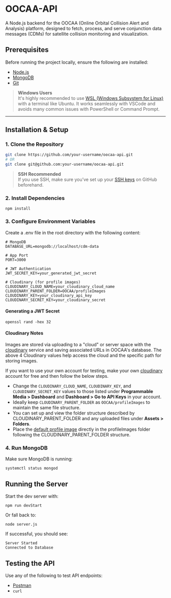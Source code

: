 # OOCAA-API

A Node.js backend for the OOCAA (Online Orbital Collision Alert and Analysis) platform, designed to fetch, process, and serve conjunction data messages (CDMs) for satellite collision monitoring and visualization.

## Prerequisites

Before running the project locally, ensure the following are installed:

- [Node.js](https://nodejs.org/)
- [MongoDB](https://www.mongodb.com/)
- [Git](https://git-scm.com/)

> **Windows Users**  
> It's highly recommended to use [WSL (Windows Subsystem for Linux)](https://learn.microsoft.com/en-us/windows/wsl/) with a terminal like Ubuntu. It works seamlessly with VSCode and avoids many common issues with PowerShell or Command Prompt.

---

## Installation & Setup

### 1. Clone the Repository

```bash
git clone https://github.com/your-username/oocaa-api.git
# OR
git clone git@github.com:your-username/oocaa-api.git
```
> **SSH Recommended**  
> If you use SSH, make sure you’ve set up your [SSH keys](https://docs.github.com/en/authentication/connecting-to-github-with-ssh) on GitHub beforehand.

### 2. Install Dependencies

```cd oocaa-api
npm install
```

### 3. Configure Environment Variables

Create a .env file in the root directory with the following content:

```
# MongoDB
DATABASE_URL=mongodb://localhost/cdm-data

# App Port
PORT=3000

# JWT Authentication
JWT_SECRET_KEY=your_generated_jwt_secret

# Cloudinary (for profile images)
CLOUDINARY_CLOUD_NAME=your_cloudinary_cloud_name
CLOUDINARY_PARENT_FOLDER=OOCAA/profileImages
CLOUDINARY_KEY=your_cloudinary_api_key
CLOUDINARY_SECRET_KEY=your_cloudinary_secret
```

#### Generating a JWT Secret
```
openssl rand -hex 32
```

#### Cloudinary Notes

Images are stored via uploading to a "cloud" or server space with the [cloudinary](https://cloudinary.com/) service and saving associated URLs in OOCAA's database. The above 4 Cloudinary values help access the cloud and the specific path for storing images.

If you want to use your own account for testing, make your own [cloudinary](https://cloudinary.com/) account for free and then follow the below steps.
* Change the `CLOUDINARY_CLOUD_NAME`, `CLOUDINARY_KEY`, and `CLOUDINARY_SECRET_KEY` values to those listed under **Programmable Media > Dashboard** and **Dashboard > Go to API Keys** in your account.
* Ideally keep `CLOUDINARY_PARENT_FOLDER` as `OOCAA/profileImages` to maintain the same file structure.
* You can set up and view the folder structure described by CLOUDINARY_PARENT_FOLDER and any uploaded files under **Assets > Folders**.
* Place the [default profile image](https://res.cloudinary.com/dzdbnoch9/image/upload/v1741495294/placeholderProfileImage_wsa3w8.png) directly in the profileImages folder following the CLOUDINARY_PARENT_FOLDER structure.

### 4. Run MongoDB

Make sure MongoDB is running:

```
systemctl status mongod
```

## Running the Server

Start the dev server with:

```
npm run devStart
```

Or fall back to:

```
node server.js
```

If successful, you should see:

```
Server Started
Connected to Database
```

## Testing the API

Use any of the following to test API endpoints:

* [Postman](https://www.postman.com/)
* `curl`
